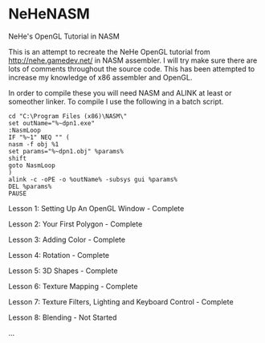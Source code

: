 NeHeNASM
========

NeHe's OpenGL Tutorial in NASM

This is an attempt to recreate the NeHe OpenGL tutorial from http://nehe.gamedev.net/ in NASM assembler. I will try make sure there are lots of comments throughout the source code. This has been attempted to increase my knowledge of x86 assembler and OpenGL.

In order to compile these you will need NASM and ALINK at least or someother linker. To compile I use the following in a batch script.

    cd "C:\Program Files (x86)\NASM\"
    set outName="%~dpn1.exe"
    :NasmLoop
    IF "%~1" NEQ "" (
    nasm -f obj %1
    set params="%~dpn1.obj" %params%
    shift
    goto NasmLoop
    )
    alink -c -oPE -o %outName% -subsys gui %params%
    DEL %params%
    PAUSE

Lesson 1: Setting Up An OpenGL Window - Complete

Lesson 2: Your First Polygon - Complete

Lesson 3: Adding Color - Complete

Lesson 4: Rotation - Complete

Lesson 5: 3D Shapes - Complete

Lesson 6: Texture Mapping - Complete

Lesson 7: Texture Filters, Lighting and Keyboard Control - Complete

Lesson 8: Blending - Not Started


...
